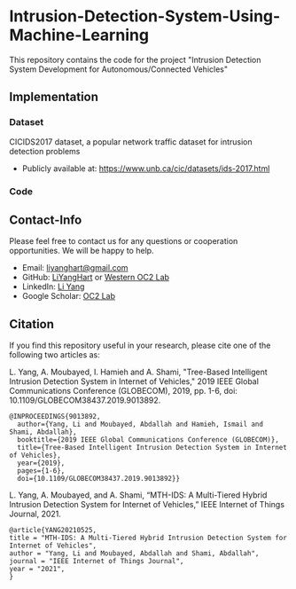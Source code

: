 # Intrusion-Detection-System-Using-Machine-Learning

This repository contains the code for the project "Intrusion Detection System Development for Autonomous/Connected Vehicles"

## Implementation 
### Dataset 
CICIDS2017 dataset, a popular network traffic dataset for intrusion detection problems
* Publicly available at: https://www.unb.ca/cic/datasets/ids-2017.html  

### Code  

## Contact-Info
Please feel free to contact us for any questions or cooperation opportunities. We will be happy to help.
* Email: [liyanghart@gmail.com](mailto:liyanghart@gmail.com)
* GitHub: [LiYangHart](https://github.com/LiYangHart) or [Western OC2 Lab](https://github.com/Western-OC2-Lab/)
* LinkedIn: [Li Yang](https://www.linkedin.com/in/li-yang-65a190176/)  
* Google Scholar: [OC2 Lab](https://scholar.google.com.eg/citations?user=oiebNboAAAAJ&hl=en)

## Citation
If you find this repository useful in your research, please cite one of the following two articles as:  

L. Yang, A. Moubayed, I. Hamieh and A. Shami, "Tree-Based Intelligent Intrusion Detection System in Internet of Vehicles," 2019 IEEE Global Communications Conference (GLOBECOM), 2019, pp. 1-6, doi: 10.1109/GLOBECOM38437.2019.9013892.  
```
@INPROCEEDINGS{9013892,
  author={Yang, Li and Moubayed, Abdallah and Hamieh, Ismail and Shami, Abdallah},
  booktitle={2019 IEEE Global Communications Conference (GLOBECOM)}, 
  title={Tree-Based Intelligent Intrusion Detection System in Internet of Vehicles}, 
  year={2019},
  pages={1-6},
  doi={10.1109/GLOBECOM38437.2019.9013892}}
```

L. Yang, A. Moubayed, and A. Shami, “MTH-IDS: A Multi-Tiered Hybrid Intrusion Detection System for Internet of Vehicles,” IEEE Internet of Things Journal, 2021.
```
@article{YANG20210525,
title = "MTH-IDS: A Multi-Tiered Hybrid Intrusion Detection System for Internet of Vehicles",
author = "Yang, Li and Moubayed, Abdallah and Shami, Abdallah",
journal = "IEEE Internet of Things Journal",
year = "2021",
}
```
